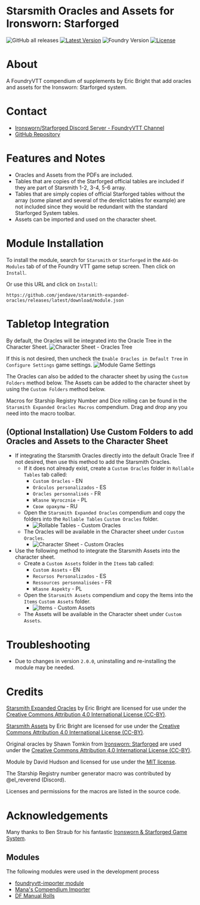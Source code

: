 # Starsmith Oracles and Assets for Ironsworn: Starforged

![GitHub all releases](https://img.shields.io/github/downloads/jendave/starsmith-expanded-oracles/total)
[![Latest Version](https://img.shields.io/github/v/release/jendave/starsmith-expanded-oracles?display_name=tag&sort=semver&label=Latest%20Version)](https://github.com/jendave/starsmith-expanded-oracles/releases/latest)
![Foundry Version](https://img.shields.io/endpoint?url=https://foundryshields.com/version?url=https%3A%2F%2Fraw.githubusercontent.com%2Fjendave%2Fstarsmith-expanded-oracles%2Fmain%2Fmodule.json)
[![License](https://img.shields.io/github/license/jendave/starsmith-expanded-oracles)](LICENSE)

# About
A FoundryVTT compendium of supplements by Eric Bright that add oracles and assets for the Ironsworn: Starforged system.

# Contact
* [Ironsworn/Starforged Discord Server - FoundryVTT Channel](https://discord.com/channels/437120373436186625/867434336201605160)
* [GitHub Repository](https://github.com/jendave/starsmith-expanded-oracles)

# Features and Notes
* Oracles and Assets from the PDFs are included.
* Tables that are copies of the Starforged official tables are included if they are part of Starsmith 1-2, 3-4, 5-6 array.
* Tables that are simply copies of official Starforged tables without the array (some planet and several of the derelict tables for example) are not included since they would be redundant with the standard Starforged System tables.
* Assets can be imported and used on the character sheet.

# Module Installation
To install the module, search for `Starsmith` or `Starforged` in the `Add-On Modules` tab of of the Foundry VTT game setup screen. Then click on `Install`.

Or use this URL and click on `Install`:

```
https://github.com/jendave/starsmith-expanded-oracles/releases/latest/download/module.json
```

# Tabletop Integration
By default, the Oracles will be integrated into the Oracle Tree in the Character Sheet. 
![Character Sheet - Oracles Tree](./docs/oracle-tree-character-sheet.jpg)

If this is not desired, then uncheck the `Enable Oracles in Default Tree` in `Configure Settings` game settings. 
![Module Game Settings](./docs/module-game-settings.jpg)

The Oracles can also be added to the character sheet by using the `Custom Folders` method below.
The Assets can be added to the character sheet by using the `Custom Folders` method below.

Macros for Starship Registry Number and Dice rolling can be found in the `Starsmith Expanded Oracles Macros` compendium. Drag and drop any you need into the macro toolbar.

## (Optional Installation) Use Custom Folders to add Oracles and Assets to the Character Sheet  
* If integrating the Starsmith Oracles directly into the default Oracle Tree if not desired, then use this method to add the Starsmith Oracles.
  * If it does not already exist, create a `Custom Oracles` folder in `Rollable Tables` tab called:
    * `Custom Oracles` - EN
    * `Oráculos personalizados` - ES
    * `Oracles personnalisés` - FR
    * `Własne Wyrocznie` - PL
    * `Свои оракулы` - RU
  * Open the `Starsmith Expanded Oracles` compendium and copy the folders into the `Rollable Tables` `Custom Oracles` folder.
    * ![Rollable Tables - Custom Oracles](./docs/custom-oracles-rollable-tables.jpg)
  * The Oracles will be available in the Character sheet under `Custom Oracles`.
    * ![Character Sheet - Custom Oracles](./docs/custom-oracles-character-sheet.jpg)
* Use the following method to integrate the Starsmith Assets into the character sheet.
  * Create a `Custom Assets` folder in the `Items` tab called:
    * `Custom Assets` - EN
    * `Recursos Personalizados` - ES
    * `Ressources personnalisées` - FR
    * `Własne Aspekty` - PL
  * Open the `Starsmith Assets` compendium and copy the Items into the `Items` `Custom Assets` folder.
    * ![Items - Custom Assets](./docs/custom-assets-items.jpg)
  * The Assets will be available in the Character sheet under `Custom Assets`.

# Troubleshooting
* Due to changes in version `2.0.0`, uninstalling and re-installing the module may be needed.

# Credits
[Starsmith Expanded Oracles](https://www.drivethrurpg.com/product/417619/Starsmith-Expanded-Oracles) by Eric Bright are licensed for use under the [Creative Commons Attribution 4.0 International License (CC-BY)](https://creativecommons.org/licenses/by/4.0/).

[Starsmith Assets](https://preview.drivethrurpg.com/en/product/429227/starsmith-assets) by Eric Bright are licensed for use under the [Creative Commons Attribution 4.0 International License (CC-BY)](https://creativecommons.org/licenses/by/4.0/).

Original oracles by Shawn Tomkin from [Ironsworn: Starforged](https://preview.drivethrurpg.com/en/product/391653/ironsworn-starforged) are used under the [Creative Commons Attribution 4.0 International License (CC-BY)](https://creativecommons.org/licenses/by/4.0/).

Module by David Hudson and licensed for use under the [MIT license](https://opensource.org/license/mit/).

The Starship Registry number generator macro was contributed by @el_reverend (Discord).

Licenses and permissions for the macros are listed in the source code.

# Acknowledgements
Many thanks to Ben Straub for his fantastic [Ironsworn & Starforged Game System](https://foundryvtt.com/packages/foundry-ironsworn).

## Modules
The following modules were used in the development process
* [foundryvtt-importer module](https://github.com/EthanJWright/foundryvtt-importer)
* [Mana's Compendium Importer](https://gitlab.com/mkahvi/fvtt-compendium-importer)
* [DF Manual Rolls](https://foundryvtt.com/packages/df-manual-rolls)
